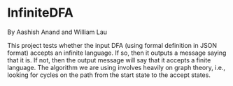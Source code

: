 # InfiniteDFA

By Aashish Anand and William Lau

This project tests whether the input DFA (using formal definition in JSON format) accepts an infinite language. 
If so, then it outputs a message saying that it is. If not, then the output message will say that it accepts a finite language.
The algorithm we are using involves heavily on graph theory, i.e., looking for cycles on the path from the start state to the accept states.
